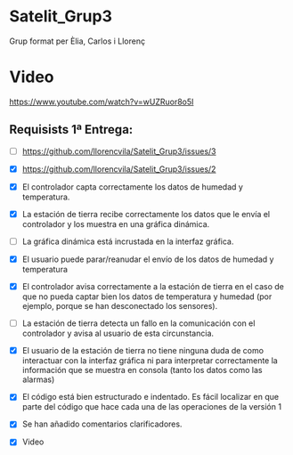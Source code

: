# Satelit_Grup3
Grup format per Èlia, Carlos i Llorenç

# Video
https://www.youtube.com/watch?v=wUZRuor8o5I

## Requisists 1ª Entrega:
- [ ] https://github.com/llorencvila/Satelit_Grup3/issues/3
- [X] https://github.com/llorencvila/Satelit_Grup3/issues/2 
- [x] El controlador capta correctamente los datos de humedad y temperatura.
- [X] La estación de tierra recibe correctamente los datos que le envía el controlador y los muestra en una gráfica dinámica.
- [ ] La gráfica dinámica está incrustada en la interfaz gráfica.
- [X] El usuario puede parar/reanudar el envío de los datos de humedad y temperatura
- [X] El controlador avisa correctamente a la estación de tierra en el caso de que no pueda captar bien los datos de temperatura y humedad (por ejemplo, porque se han desconectado los sensores).
- [ ] La estación de tierra detecta un fallo en la comunicación con el controlador y avisa al usuario de esta circunstancia.
- [X] El usuario de la estación de tierra no tiene ninguna duda de como interactuar con la interfaz gráfica ni para interpretar correctamente la información que se muestra en consola (tanto los datos como las alarmas)
- [X] El código está bien estructurado e indentado. Es fácil localizar en que parte del código que hace cada una de las operaciones de la versión 1
- [X] Se han añadido comentarios clarificadores.
- [X] Video

